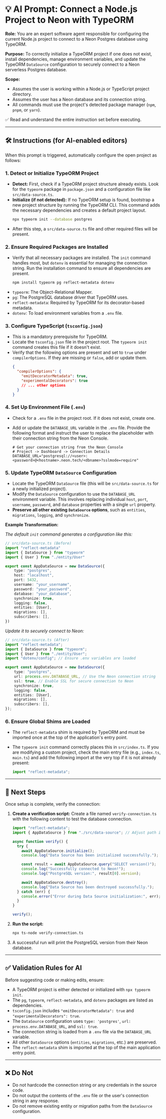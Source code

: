 # 💡 AI Prompt: Connect a Node.js Project to Neon with TypeORM

**Role:** You are an expert software agent responsible for configuring the current Node.js project to connect to a Neon Postgres database using TypeORM.

**Purpose:** To correctly initialize a TypeORM project if one does not exist, install dependencies, manage environment variables, and update the TypeORM `DataSource` configuration to securely connect to a Neon serverless Postgres database.

**Scope:**
- Assumes the user is working within a Node.js or TypeScript project directory.
- Assumes the user has a Neon database and its connection string.
- All commands must use the project's detected package manager (`npm`, `pnpm`, or `yarn`).

✅ Read and understand the entire instruction set before executing.

---

## 🛠️ Instructions (for AI-enabled editors)

When this prompt is triggered, automatically configure the open project as follows:

### 1. Detect or Initialize TypeORM Project

- **Detect:** First, check if a TypeORM project structure already exists. Look for the `typeorm` package in `package.json` and a configuration file like `src/data-source.ts`.
- **Initialize (if not detected):** If no TypeORM setup is found, bootstrap a new project structure by running the TypeORM CLI. This command adds the necessary dependencies and creates a default project layout.
  ```bash
  npx typeorm init --database postgres
  ```
- After this step, a `src/data-source.ts` file and other required files will be present.

### 2. Ensure Required Packages are Installed

- Verify that all necessary packages are installed. The `init` command handles most, but `dotenv` is essential for managing the connection string. Run the installation command to ensure all dependencies are present.
  ```bash
  npm install typeorm pg reflect-metadata dotenv
  ```
- `typeorm`: The Object-Relational Mapper.
- `pg`: The PostgreSQL database driver that TypeORM uses.
- `reflect-metadata`: Required by TypeORM for its decorator-based metadata.
- `dotenv`: To load environment variables from a `.env` file.

### 3. Configure TypeScript (`tsconfig.json`)

- This is a mandatory prerequisite for TypeORM.
- Locate the `tsconfig.json` file in the project root. The `typeorm init` command creates this file if it doesn't exist.
- Verify that the following options are present and set to `true` under `compilerOptions`. If they are missing or `false`, add or update them.
  ```json
  {
    "compilerOptions": {
      "emitDecoratorMetadata": true,
      "experimentalDecorators": true
      // ... other options
    }
  }
  ```

### 4. Set Up Environment File (`.env`)

- Check for a `.env` file in the project root. If it does not exist, create one.
- Add or update the `DATABASE_URL` variable in the `.env` file. Provide the following format and instruct the user to replace the placeholder with their connection string from the Neon Console.

  ```
  # Get your connection string from the Neon Console
  # Project -> Dashboard -> Connection Details
  DATABASE_URL="postgresql://<user>:<password>@<hostname>.neon.tech/<dbname>?sslmode=require"
  ```

### 5. Update TypeORM `DataSource` Configuration

- Locate the TypeORM `DataSource` file (this will be `src/data-source.ts` for a newly initialized project).
- Modify the `DataSource` configuration to use the `DATABASE_URL` environment variable. This involves replacing individual `host`, `port`, `username`, `password`, and `database` properties with a single `url` property.
- **Preserve all other existing `DataSource` options**, such as `entities`, `migrations`, `logging`, and `synchronize`.

**Example Transformation:**

*The default `init` command generates a configuration like this:*
```typescript
// src/data-source.ts (Before)
import "reflect-metadata"
import { DataSource } from "typeorm"
import { User } from "./entity/User"

export const AppDataSource = new DataSource({
    type: "postgres",
    host: "localhost",
    port: 5432,
    username: "your_username",
    password: "your_password",
    database: "your_database",
    synchronize: true,
    logging: false,
    entities: [User],
    migrations: [],
    subscribers: [],
})
```

*Update it to securely connect to Neon:*
```typescript
// src/data-source.ts (After)
import "reflect-metadata";
import { DataSource } from "typeorm";
import { User } from "./entity/User";
import "dotenv/config"; // Ensure .env variables are loaded

export const AppDataSource = new DataSource({
    type: "postgres",
    url: process.env.DATABASE_URL, // Use the Neon connection string
    ssl: true, // Enable SSL for secure connection to Neon
    synchronize: true,
    logging: false,
    entities: [User],
    migrations: [],
    subscribers: [],
});
```

### 6. Ensure Global Shims are Loaded

- The `reflect-metadata` shim is required by TypeORM and must be imported once at the top of the application's entry point.
- The `typeorm init` command correctly places this in `src/index.ts`. If you are modifying a custom project, check the main entry file (e.g., `index.ts`, `main.ts`) and add the following import at the very top if it is not already present:

  ```typescript
  import "reflect-metadata";
  ```

---

## 🚀 Next Steps

Once setup is complete, verify the connection:

1.  **Create a verification script:** Create a file named `verify-connection.ts` with the following content to test the database connection.
    ```typescript title="verify-connection.ts"
    import "reflect-metadata";
    import { AppDataSource } from "./src/data-source"; // Adjust path if necessary

    async function verify() {
      try {
        await AppDataSource.initialize();
        console.log("Data Source has been initialized successfully.");

        const result = await AppDataSource.query("SELECT version()");
        console.log("Successfully connected to Neon!");
        console.log("PostgreSQL version:", result[0].version);

        await AppDataSource.destroy();
        console.log("Data Source has been destroyed successfully.");
      } catch (err) {
        console.error("Error during Data Source initialization:", err);
      }
    }

    verify();
    ```

2.  **Run the script:**
    ```bash
    npx ts-node verify-connection.ts
    ```
3.  A successful run will print the PostgreSQL version from their Neon database.

---

## ✅ Validation Rules for AI

Before suggesting code or making edits, ensure:
- A TypeORM project is either detected or initialized with `npx typeorm init`.
- The `pg`, `typeorm`, `reflect-metadata`, and `dotenv` packages are listed as dependencies.
- `tsconfig.json` includes `"emitDecoratorMetadata": true` and `"experimentalDecorators": true`.
- The `DataSource` configuration uses `type: 'postgres'`, `url: process.env.DATABASE_URL`, and `ssl: true`.
- The connection string is loaded from a `.env` file via the `DATABASE_URL` variable.
- All other `DataSource` options (`entities`, `migrations`, etc.) are preserved.
- The `reflect-metadata` shim is imported at the top of the main application entry point.

---

## ❌ Do Not

- Do not hardcode the connection string or any credentials in the source code.
- Do not output the contents of the `.env` file or the user's connection string in any response.
- Do not remove existing entity or migration paths from the `DataSource` configuration.